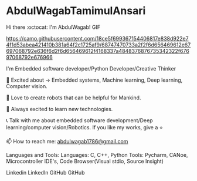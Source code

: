 # AbdulWagabTamimulAnsari

Hi there :octocat: I'm AbdulWagab!
GIF

https://camo.githubusercontent.com/18ce5f699367154406817e838d922e74f1d53abea421410b381a64f2c1725af9/68747470733a2f2f6d656469612e67697068792e636f6d2f6d656469612f4168337a4848376876735342322f67697068792e676966

I'm Embedded software developer/Python Developer/Creative Thinker

🌱 Excited about -> Embedded systems, Machine learning, Deep learning, Computer vision.

🤖 Love to create robots that can be helpful for Mankind.

📆 Always excited to learn new technologies.

📞 Talk with me about embedded software development/Deep learning/computer vision/Robotics. If you like my works, give a ⭐

📫 How to reach me: abdulwagab1786@gmail.com

Languages and Tools:
Languages: C, C++, Python
Tools: Pycharm, CANoe, Microcontroller IDE's, Code Browser(Visual stdio, Source Insight)

     

Linkedin LinkedIn   GitHub GitHub
